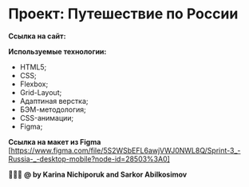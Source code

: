 # Проект: Путешествие по России



**Ссылка на сайт:**


**Используемые технологии:**
* HTML5;
* CSS;
* Flexbox;
* Grid-Layout;
* Адаптиная верстка;
* БЭМ-методология;
* CSS-анимации;
* Figma;
 

**Ссылка на макет из Figma** [https://www.figma.com/file/5S2WSbEFL6awjVWJ0NWL8Q/Sprint-3_-Russia-_-desktop-mobile?node-id=28503%3A0]


🙋🏻‍♀️
**@ by Karina Nichiporuk and Sarkor Abilkosimov**
